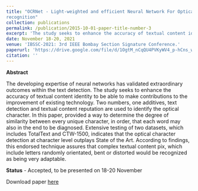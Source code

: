 ```yaml
---
title: "OCRNet - Light-weighted and efficient Neural Network For Optical character
recognition"
collection: publications
permalink: /publication/2015-10-01-paper-title-number-3
excerpt: 'The study seeks to enhance the accuracy of textual content identity to be able to make contributions to the improvement of existing technology.'
date: November 18-20, 2021
venue: 'IBSSC-2021: 3rd IEEE Bombay Section Signature Conference.'
paperurl: 'https://drive.google.com/file/d/1OgtM_nCqQU4PVKyWV4_p-hCns_wu3q7y/view?usp=sharing'
citation: ''
---
```

**Abstract**

The developing expertise of neural networks has validated extraordinary outcomes within the text detection. The study seeks to enhance the accuracy of textual content identity to be able to make contributions to the improvement of existing technology. Two numbers, one additives, text detection and textual content reputation are used to identify the optical character. In this paper, provided a way to determine the degree of similarity between every unique character, in order, that each word may also in the end to be diagnosed. Extensive testing of two datasets, which includes TotalText and CTW-1500, indicates that the optical character detection at character level outplays State of the Art. According to findings, this endorsed technique assures that complex textual content pix, which include letters randomly orientated, bent or distorted would be recognized as being very adaptable.


**Status** - Accepted, to be presented on 18-20 November

Download paper [here](https://drive.google.com/file/d/1OgtM_nCqQU4PVKyWV4_p-hCns_wu3q7y/view?usp=sharing)